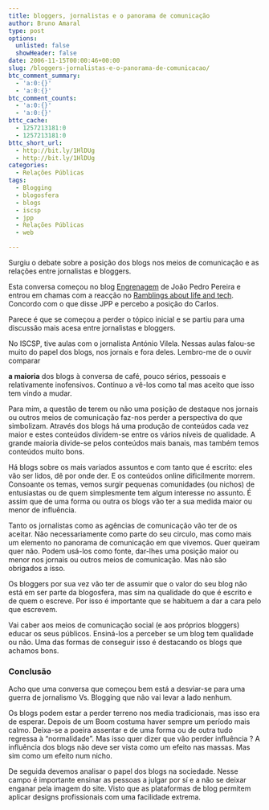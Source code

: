 ```yaml
---
title: bloggers, jornalistas e o panorama de comunicação
author: Bruno Amaral
type: post
options:
  unlisted: false
  showHeader: false
date: 2006-11-15T00:00:46+00:00
slug: /bloggers-jornalistas-e-o-panorama-de-comunicacao/
btc_comment_summary:
  - 'a:0:{}'
  - 'a:0:{}'
btc_comment_counts:
  - 'a:0:{}'
  - 'a:0:{}'
bttc_cache:
  - 1257213181:0
  - 1257213181:0
bttc_short_url:
  - http://bit.ly/1HlDUg
  - http://bit.ly/1HlDUg
categories:
  - Relações Públicas
tags:
  - Blogging
  - blogosfera
  - blogs
  - iscsp
  - jpp
  - Relações Públicas
  - web

---
```

Surgiu o debate sobre a posição dos blogs nos meios de comunicação e as relações entre jornalistas e bloggers.
  
Esta conversa começou no blog [Engrenagem][1] de João Pedro Pereira e entrou em chamas com a reacção no [Ramblings about life and tech][2]. Concordo com o que disse JPP e percebo a posição do Carlos.

Parece é que se começou a perder o tópico inicial e se partiu para uma discussão mais acesa entre jornalistas e bloggers.

<!--more-->No ISCSP, tive aulas com o jornalista António Vilela. Nessas aulas falou-se muito do papel dos blogs, nos jornais e fora deles. Lembro-me de o ouvir comparar 

**a maioria** dos blogs à conversa de café, pouco sérios, pessoais e relativamente inofensivos. Continuo a vê-los como tal mas aceito que isso tem vindo a mudar.
  
Para mim, a questão de terem ou não uma posição de destaque nos jornais ou outros meios de comunicação faz-nos perder a perspectiva do que simbolizam. Através dos blogs há uma produção de conteúdos cada vez maior e estes conteúdos dividem-se entre os vários níveis de qualidade. A grande maioria divide-se pelos conteúdos mais banais, mas também temos conteúdos muito bons.

Há blogs sobre os mais variados assuntos e com tanto que é escrito: eles vão ser lidos, dê por onde der. E os conteúdos online dificilmente morrem. Consoante os temas, vemos surgir pequenas comunidades (ou nichos) de entusiastas ou de quem simplesmente tem algum interesse no assunto. É assim que de uma forma ou outra os blogs vão ter a sua medida maior ou menor de influência.

Tanto os jornalistas como as agências de comunicação vão ter de os aceitar. Não necessariamente como parte do seu circulo, mas como mais um elemento no panorama de comunicação em que vivemos. Quer queiram quer não. Podem usá-los como fonte, dar-lhes uma posição maior ou menor nos jornais ou outros meios de comunicação. Mas não são obrigados a isso.

Os bloggers por sua vez vão ter de assumir que o valor do seu blog não está em ser parte da blogosfera, mas sim na qualidade do que é escrito e de quem o escreve. Por isso é importante que se habituem a dar a cara pelo que escrevem.
  
Vai caber aos meios de comunicação social (e aos próprios bloggers) educar os seus públicos. Ensiná-los a perceber se um blog tem qualidade ou não. Uma das formas de conseguir isso é destacando os blogs que achamos bons.

### Conclusão

Acho que uma conversa que começou bem está a desviar-se para uma guerra de jornalismo Vs. Blogging que não vai levar a lado nenhum.

Os blogs podem estar a perder terreno nos media tradicionais, mas isso era de esperar. Depois de um Boom costuma haver sempre um período mais calmo. Deixa-se a poeira assentar e de uma forma ou de outra tudo regressa à &#8220;normalidade&#8221;. Mas isso quer dizer que vão perder influência ? A influência dos blogs não deve ser vista como um efeito nas massas. Mas sim como um efeito num nicho.

De seguida devemos analisar o papel dos blogs na sociedade. Nesse campo é importante ensinar as pessoas a julgar por sí e a não se deixar enganar pela imagem do site. Visto que as plataformas de blog permitem aplicar designs profissionais com uma facilidade extrema.

 [1]: http://www.jppereira.com/engrenagem/?p=1106
 [2]: http://blog.karlus.net/archives/2006/11/12/1594/